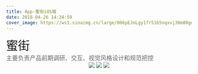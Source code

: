 ```yaml
---
title: App-蜜街iOS端
date: 2018-04-26 14:34:59
cover_image: https://ws1.sinaimg.cn/large/006pEJoLgy1fr5165nqxvj30m80godog.jpg
---
```

<div align="center">
    <div align="left" style="width:1200px;">
    <div ><font size="6" color=#1a1a1a>蜜街</font></div>
    <font size="3" color=#666666>主要负责产品前期调研、交互、视觉风格设计和规范把控</font>
    </div>
    <img class="img-fluid project-img" src="https://ws1.sinaimg.cn/large/006pEJoLgy1fr5164fwnmj30xc3nrdwu.jpg" />
    <img class="img-fluid project-img" src="https://ws1.sinaimg.cn/large/006pEJoLgy1fr5165y1voj30wi3vejzn.jpg" />
    <img class="img-fluid project-img" src="https://ws1.sinaimg.cn/large/006pEJoLgy1fr5165c124j31lq1884qp.jpg" />
</div>
